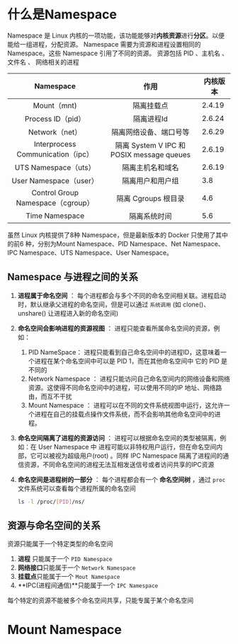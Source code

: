 # 什么是Namespace

Namespace 是 Linux 内核的一项功能，该功能能够对**内核资源**进行**分区**。以便能给一组进程，分配资源。 Namespace 需要为资源和进程设置相同的 Namespace。这些 Namespace 引用了不同的资源。 资源包括 PID 、主机名 、 文件名 、 网络相关的进程

|             Namespace             |                   作用                   | 内核版本 |
| :-------------------------------: | :---------------------------------------: | -------- |
|            Mount（mnt)            |                隔离挂载点                | 2.4.19   |
|         Process ID（pid）         |                隔离进程Id                | 2.6.24   |
|          Network（net）          |          隔离网络设备、端口号等          | 2.6.29   |
| Interprocess Communication（ipc） | 隔离 System V IPC 和 POSIX message queues | 2.6.19   |
|       UTS Namespace（uts）       |             隔离主机名和域名             | 2.6.19   |
|      User Namespace（user）      |             隔离用户和用户组             | 3.8      |
| Control Group Namespace（cgroup） |            隔离 Cgroups 根目录            | 4.6      |
|          Time Namespace          |               隔离系统时间               | 5.6      |

虽然 Linux 内核提供了8种 Namespace，但是最新版本的 Docker 只使用了其中的前6 种，分别为Mount Namespace、PID Namespace、Net Namespace、IPC Namespace、UTS Namespace、User Namespace。


## Namespace 与进程之间的关系

1. **进程属于命名空间** ： 每个进程都会与多个不同的命名空间相关联。进程启动时，默认继承父进程的命名空间，但是可以通过 `系统调用` (如 clone()、unshare() 让进程进入新的命名空间)
2. **命名空间会影响进程的资源视图** ： 进程只能查看所属命名空间的资源，例如：

   1. PID NameSpace： 进程只能看到自己命名空间中的进程ID，这意味着一个进程在某个命名空间中可以是 PID 1，而在其他命名空间中 它的 PID 是不同的
   2. Network Namespace ： 进程只能访问自己命名空间内的网络设备和网络资源。这使得不同命名空间中的进程，可以使用不同的IP 地址、网络路由，而互不干扰
   3. Mount Namespace ： 进程可以在不同的文件系统视图中运行，这允许一个进程在自己的挂载点操作文件系统，而不会影响其他命名空间中的进程。

1. **命名空间隔离了进程的资源访问** ： 进程可以根据命名空间的类型被隔离，例如：在 User Namespace 中 进程可能以非特权用户运行，但在命名空间内部，它可以被视为超级用户(root) 。同样 IPC Namespace 隔离了进程间的通信资源，不同命名空间的进程无法互相发送信号或者访问共享的IPC资源
   
2. **命名空间是进程树的一部分** ： 每个进程都会有一个 **命名空间树**  ，通过 `proc` 文件系统可以查看每个进程所属的命名空间
   ```bash
   ls -l /proc/[PID]/ns/
   ```


## 资源与命名空间的关系

资源只能属于一个特定类型的命名空间

1. **进程** 只能属于一个 `PID Namespace`
2. **网络接口**只能属于一个 `Network Namespace`
3. **挂载点**只能属于一个 `Mout Namespace`
4. **IPC(进程间通信)**只能属于一个 `IPC Namespace`

每个特定的资源不能被多个命名空间共享，只能专属于某个命名空间

# Mount Namespace

